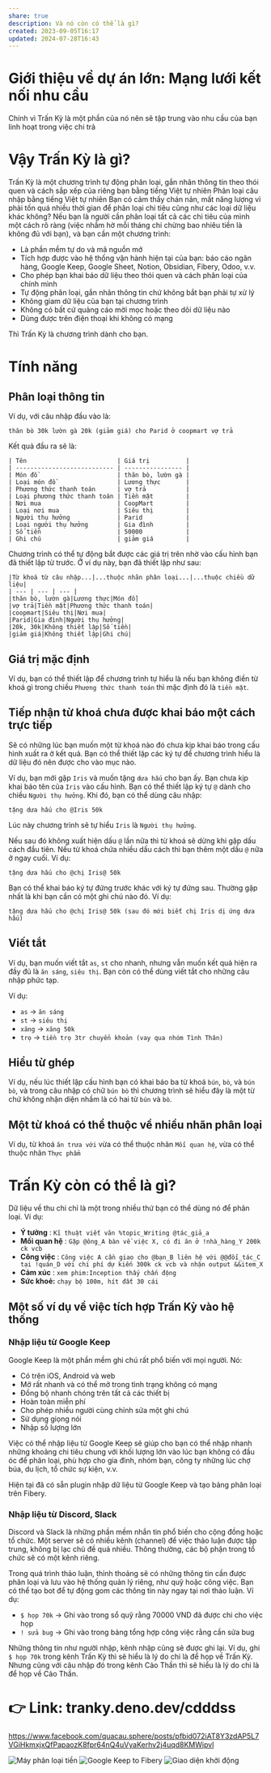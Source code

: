 ```yaml
---
share: true
description: Và nó còn có thể là gì?
created: 2023-09-05T16:17
updated: 2024-07-28T16:43
---
```

# Giới thiệu về dự án lớn: Mạng lưới kết nối nhu cầu
Chính vì Trấn Kỳ là một phần của nó nên sẽ tập trung vào nhu cầu của bạn
linh hoạt trong việc chi trả 

# Vậy Trấn Kỳ là gì?
Trấn Kỳ là một chương trình tự động phân loại, gắn nhãn thông tin theo thói quen và cách sắp xếp của riêng bạn bằng tiếng Việt tự nhiên
Phân loại câu nhập bằng tiếng Việt tự nhiên
Bạn có cảm thấy chán nản, mất năng lượng vì phải tốn quá nhiều thời gian để phân loại chi tiêu cũng như các loại dữ liệu khác không? Nếu bạn là người cần phân loại tất cả các chi tiêu của mình một cách rõ ràng (việc nhắm hờ mỗi tháng chi chừng bao nhiêu tiền là không đủ với bạn), và bạn cần một chương trình:

* Là phần mềm tự do và mã nguồn mở
* Tích hợp được vào hệ thống vận hành hiện tại của bạn: báo cáo ngân hàng, Google Keep, Google Sheet, Notion, Obsidian, Fibery, Odoo, v.v.
* Cho phép bạn khai báo dữ liệu theo thói quen và cách phân loại của chính mình
* Tự động phân loại, gắn nhãn thông tin chứ không bắt bạn phải tự xử lý
* Không giam dữ liệu của bạn tại chương trình
* Không có bất cứ quảng cáo mời mọc hoặc theo dõi dữ liệu nào
* Dùng được trên điện thoại khi không có mạng

Thì Trấn Kỳ là chương trình dành cho bạn.

# Tính năng
## Phân loại thông tin
Ví dụ, với câu nhập đầu vào là:

```
thăn bò 30k lườn gà 20k (giảm giá) cho Parid ở coopmart vợ trả 
```

Kết quả đầu ra sẽ là:
```
| Tên                         | Giá trị          |
| --------------------------- | ---------------- |
| Món đồ                      | thăn bò, lườn gà |
| Loại món đồ                 | Lương thực       |
| Phương thức thanh toán      | vợ trả           |
| Loại phương thức thanh toán | Tiền mặt         |
| Nơi mua                     | CoopMart         |
| Loại nơi mua                | Siêu thị         |
| Người thụ hưởng             | Parid            |
| Loại người thụ hưởng        | Gia đình         |
| Số tiền                     | 50000            |
| Ghi chú                     | giảm giá         |
```
Chương trình có thể tự động bắt được các giá trị trên nhờ vào cấu hình bạn đã thiết lập từ trước. Ở ví dụ này, bạn đã thiết lập như sau:
```
|Từ khoá từ câu nhập...|...thuộc nhãn phân loại...|...thuộc chiều dữ liệu|
| --- | --- | --- |
|thăn bò, lườn gà|Lương thực|Món đồ|
|vợ trả|Tiền mặt|Phương thức thanh toán|
|coopmart|Siêu thị|Nơi mua|
|Parid|Gia đình|Người thụ hưởng|
|20k, 30k|Không thiết lập|Số tiền|
|giảm giá|Không thiết lập|Ghi chú|
```
## Giá trị mặc định
Ví dụ, bạn có thể thiết lập để chương trình tự hiểu là nếu bạn không điền từ khoá gì trong chiều `Phương thức thanh toán` thì mặc định đó là `tiền mặt`.

## Tiếp nhận từ khoá chưa được khai báo một cách trực tiếp
Sẽ có những lúc bạn muốn một từ khoá nào đó chưa kịp khai báo trong cấu hình xuất ra ở kết quả. Bạn có thể thiết lập các ký tự để chương trình hiểu là dữ liệu đó nên được cho vào mục nào.

Ví dụ, bạn mới gặp `Iris` và muốn tặng `dưa hấu` cho bạn ấy. Bạn chưa kịp khai báo tên của `Iris` vào cấu hình. Bạn có thể thiết lập ký tự `@` dành cho chiều `Người thụ hưởng`. Khi đó, bạn có thể dùng câu nhập:

```
tặng dưa hấu cho @Iris 50k
```

Lúc này chương trình sẽ tự hiểu `Iris` là `Người thụ hưởng`.

Nếu sau đó không xuất hiện dấu `@` lần nữa thì từ khoá sẽ dừng khi gặp dấu cách đầu tiên. Nếu từ khoá chứa nhiều dấu cách thì bạn thêm một dấu `@` nữa ở ngay cuối. Ví dụ:

```
tặng dưa hấu cho @chị Iris@ 50k
```

Bạn có thể khai báo ký tự đứng trước khác với ký tự đứng sau. Thường gặp nhất là khi bạn cần có một ghi chú nào đó. Ví dụ:

```
tặng dưa hấu cho @chị Iris@ 50k (sau đó mới biết chị Iris dị ứng dưa hấu)
```

## Viết tắt
Ví dụ, bạn muốn viết tắt `as`, `st` cho nhanh, nhưng vẫn muốn kết quả hiện ra đầy đủ là `ăn sáng`, `siêu thị`. Bạn còn có thể dùng viết tắt cho những câu nhập phức tạp.

Ví dụ:

* `as` → `ăn sáng`
* `st` → `siêu thị`
* `xăng` → `xăng 50k`
* `trọ` → `tiền trọ 3tr chuyển khoản (vay qua nhóm Tình Thân)`

## Hiểu từ ghép
Ví dụ, nếu lúc thiết lập cấu hình bạn có khai báo ba từ khoá `bún`, `bò`, và `bún bò`, và trong câu nhập có chữ `bún bò` thì chương trình sẽ hiểu đây là một từ chứ không nhận diện nhầm là có hai từ `bún` và `bò`.

## Một từ khoá có thể thuộc về nhiều nhãn phân loại
Ví dụ, từ khoá `ăn trưa với` vừa có thể thuộc nhãn `Mối quan hệ`, vừa có thể thuộc nhãn `Thực phẩm`

# Trấn Kỳ còn có thể là gì?
Dữ liệu về thu chi chỉ là một trong nhiều thứ bạn có thể dùng nó để phân loại. Ví dụ:

* **Ý tưởng** : `Kĩ thuật viết văn %topic_Writing @tác_giả_a`
* **Mối quan hệ** : `Gặp @ông_A bàn về việc X, có đi ăn ở !nhà_hàng_Y 200k ck vcb`
* **Công việc** : `Công việc A cần giao cho @bạn_B liên hệ với @@đối_tác_C tại !quán_D với chi phí dự kiến 300k ck vcb và nhận output &&item_X`
* **Cảm xúc** : `xem phim:Inception thấy chấn động`
* **Sức khoẻ:**  `chạy bộ 100m, hít đất 30 cái`

## Một số ví dụ về việc tích hợp Trấn Kỳ vào hệ thống
### Nhập liệu từ Google Keep
Google Keep là một phần mềm ghi chú rất phổ biến với mọi người. Nó:
- Có trên iOS, Android và web
- Mở rất nhanh và có thể mở trong tình trạng không có mạng
- Đồng bộ nhanh chóng trên tất cả các thiết bị
- Hoàn toàn miễn phí
- Cho phép nhiều người cùng chỉnh sửa một ghi chú
- Sử dụng giọng nói
- Nhập số lượng lớn

Việc có thể nhập liệu từ Google Keep sẽ giúp cho bạn có thể nhập nhanh những khoảng chi tiêu chung với khối lượng lớn vào lúc bạn không có đầu óc để phân loại, phù hợp cho gia đình, nhóm bạn, công ty những lúc chợ búa, du lịch, tổ chức sự kiện, v.v.

Hiện tại đã có sẵn plugin nhập dữ liệu từ Google Keep và tạo bảng phân loại trên Fibery. 

### Nhập liệu từ Discord, Slack
Discord và Slack là những phần mềm nhắn tin phổ biến cho cộng đồng hoặc tổ chức. Một server sẽ có nhiều kênh (channel) để việc thảo luận được tập trung, không bị lạc chủ đề quá nhiều. Thông thường, các bộ phận trong tổ chức sẽ có một kênh riêng.

Trong quá trình thảo luận, thỉnh thoảng sẽ có những thông tin cần được phân loại và lưu vào hệ thống quản lý riêng, như quỹ hoặc công việc. Bạn có thể tạo bot để tự động gom các thông tin này ngay tại nơi thảo luận. Ví dụ:
- `$ họp 70k` → Ghi vào trong sổ quỹ rằng 70000 VND đã được chi cho việc họp
- `! sửa bug` → Ghi vào trong bảng tổng hợp công việc rằng cần sửa bug

Những thông tin như người nhập, kênh nhập cũng sẽ được ghi lại. Ví dụ, ghi `$ họp 70k` trong kênh Trấn Kỳ thì sẽ hiểu là lý do chi là để họp về Trấn Kỳ. Nhưng cũng với câu nhập đó trong kênh Cảo Thần thì sẽ hiểu là lý do chi là để họp về Cảo Thần.

# 👉 Link: tranky.deno.dev/cdddss

https://www.facebook.com/quacau.sphere/posts/pfbid072iAT8Y3zdAP5L7VGiHkmxjxQfPapaozK8fpr64nQ4uVyaKerhv2j4uqd8KMWipvl

![Máy phân loại tiền](https://daynhauhoc.s3.dualstack.ap-southeast-1.amazonaws.com/optimized/3X/3/0/3051a1b98cab382e9bcd3e5bccf81d2e973f3f17_2_1035x690.jpeg) 
![Google Keep to Fibery](https://daynhauhoc.s3.dualstack.ap-southeast-1.amazonaws.com/optimized/3X/9/9/99e14fce9d0bcda573db5aae334ad4e71bd2035f_2_1035x514.jpeg) 
![Giao diện khởi động](https://i.imgur.com/rBe2iQ9.png)
